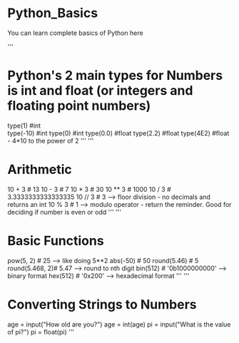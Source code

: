 # Python_Basics

 You can learn complete basics of Python here

'''
# Python's 2 main types for Numbers is int and float (or integers and floating point numbers)

 type(1)   #int  
 type(-10) #int
 type(0)   #int
 type(0.0) #float
 type(2.2) #float
 type(4E2) #float - 4*10 to the power of 2
'''
'''
# Arithmetic

 10 + 3  # 13
 10 - 3  # 7
 10 * 3  # 30
 10 ** 3 # 1000
 10 / 3  # 3.3333333333333335
 10 // 3 # 3 --> floor division - no decimals and returns an int
 10 % 3  # 1 --> modulo operator - return the reminder. Good for deciding if number is even or odd
'''
'''
# Basic Functions

 pow(5, 2)      # 25 --> like doing 5**2
 abs(-50)       # 50
 round(5.46)    # 5
 round(5.468, 2)# 5.47 --> round to nth digit
 bin(512)       # '0b1000000000' -->  binary format
 hex(512)       # '0x200' --> hexadecimal format
'''
'''
# Converting Strings to Numbers

 age = input("How old are you?")
 age = int(age)
 pi = input("What is the value of pi?")
 pi = float(pi)
'''

